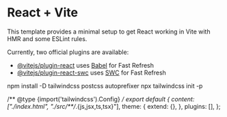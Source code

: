# React + Vite

This template provides a minimal setup to get React working in Vite with HMR and some ESLint rules.

Currently, two official plugins are available:

- [@vitejs/plugin-react](https://github.com/vitejs/vite-plugin-react/blob/main/packages/plugin-react/README.md) uses [Babel](https://babeljs.io/) for Fast Refresh
- [@vitejs/plugin-react-swc](https://github.com/vitejs/vite-plugin-react-swc) uses [SWC](https://swc.rs/) for Fast Refresh



<!--  -->
npm install -D tailwindcss postcss autoprefixer
npx tailwindcss init -p

/** @type {import('tailwindcss').Config} */
export default {
    content: ["./index.html", "./src/**/*.{js,jsx,ts,tsx}"],
    theme: {
        extend: {},
    },
    plugins: [],
};

